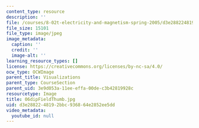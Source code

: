 ```yaml
---
content_type: resource
description: ''
file: /courses/8-02t-electricity-and-magnetism-spring-2005/d3e2882248192bbc936864e2852ee5dd_06dipFieldThumb.jpg
file_size: 15101
file_type: image/jpeg
image_metadata:
  caption: ''
  credit: ''
  image-alt: ''
learning_resource_types: []
license: https://creativecommons.org/licenses/by-nc-sa/4.0/
ocw_type: OCWImage
parent_title: Visualizations
parent_type: CourseSection
parent_uid: 3e9d053a-11ee-effa-00de-c3b42819928c
resourcetype: Image
title: 06dipFieldThumb.jpg
uid: d3e28822-4819-2bbc-9368-64e2852ee5dd
video_metadata:
  youtube_id: null
---
```

